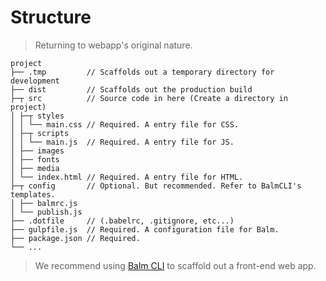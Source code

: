 # Structure
> Returning to webapp's original nature.

```
project
├── .tmp         // Scaffolds out a temporary directory for development
├── dist         // Scaffolds out the production build
├─┬ src          // Source code in here (Create a directory in project)
│ ├─┬ styles
│ │ └── main.css // Required. A entry file for CSS.
│ ├─┬ scripts
│ │ └── main.js  // Required. A entry file for JS.
│ ├── images
│ ├── fonts
│ ├── media
│ └── index.html // Required. A entry file for HTML.
├─┬ config       // Optional. But recommended. Refer to BalmCLI's templates.
│ ├── balmrc.js
│ └── publish.js
├── .dotfile     // (.babelrc, .gitignore, etc...)
├── gulpfile.js  // Required. A configuration file for Balm.
├── package.json // Required.
└── ...
```

> We recommend using [Balm CLI](https://github.com/balmjs/balm-cli) to scaffold out a front-end web app.
